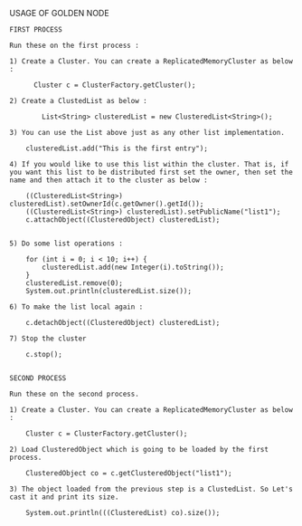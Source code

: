 USAGE OF GOLDEN NODE

	FIRST PROCESS

	Run these on the first process :

	1) Create a Cluster. You can create a ReplicatedMemoryCluster as below :
      
          Cluster c = ClusterFactory.getCluster();
      
	2) Create a ClustedList as below :
			
	        List<String> clusteredList = new ClusteredList<String>(); 
			
	3) You can use the List above just as any other list implementation.
			
		clusteredList.add("This is the first entry");
		
	4) If you would like to use this list within the cluster. That is, if you want this list to be distributed first set the owner, then set the name and then attach it to the cluster as below :
			
		((ClusteredList<String>) clusteredList).setOwnerId(c.getOwner().getId());
		((ClusteredList<String>) clusteredList).setPublicName("list1");
		c.attachObject((ClusteredObject) clusteredList);
			
			
	5) Do some list operations :

  		for (int i = 0; i < 10; i++) {
  			clusteredList.add(new Integer(i).toString());
  		}
		clusteredList.remove(0);
		System.out.println(clusteredList.size());
		
	6) To make the list local again :
		
		c.detachObject((ClusteredObject) clusteredList);
			
	7) Stop the cluster 
			
		c.stop();
			  
			  
	SECOND PROCESS
	
	Run these on the second process.
	
	1) Create a Cluster. You can create a ReplicatedMemoryCluster as below :
      
		Cluster c = ClusterFactory.getCluster();
     
	2) Load ClusteredObject which is going to be loaded by the first process.

    	ClusteredObject co = c.getClusteredObject("list1");
    					
    3) The object loaded from the previous step is a ClustedList. So Let's cast it and print its size.			
    				
    	System.out.println(((ClusteredList) co).size());
    				
    
	
